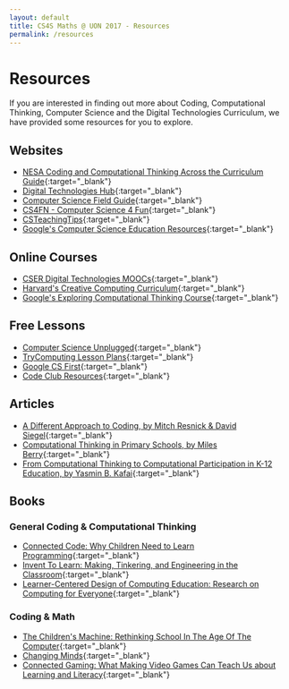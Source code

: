 ```yaml
---
layout: default
title: CS4S Maths @ UON 2017 - Resources
permalink: /resources
---
```


# Resources

If you are interested in finding out more about Coding, Computational Thinking, Computer Science and the Digital Technologies Curriculum, we have provided some resources for you to explore.

## Websites

- [NESA Coding and Computational Thinking Across the Curriculum Guide](https://educationstandards.nsw.edu.au/wps/portal/nesa/k-10/learning-areas/technology/coding-across-the-curriculum){:target="_blank"}
- [Digital Technologies Hub](https://www.digitaltechnologieshub.edu.au/){:target="_blank"}
- [Computer Science Field Guide](http://csfieldguide.org.nz/){:target="_blank"}
- [CS4FN - Computer Science 4 Fun](http://www.cs4fn.org/){:target="_blank"}
- [CSTeachingTips](http://csteachingtips.org/){:target="_blank"}
- [Google's Computer Science Education Resources](https://www.google.com/edu/cs/index.html){:target="_blank"}

## Online Courses

- [CSER Digital Technologies MOOCs](https://csdigitaltech.appspot.com/course){:target="_blank"}
- [Harvard's Creative Computing Curriculum](http://scratched.gse.harvard.edu/guide/){:target="_blank"}
- [Google's Exploring Computational Thinking Course](https://computationalthinkingcourse.withgoogle.com/course){:target="_blank"}

## Free Lessons

- [Computer Science Unplugged](http://csunplugged.org/){:target="_blank"}
- [TryComputing Lesson Plans](http://www.trycomputing.org/inspire){:target="_blank"}
- [Google CS First](https://www.cs-first.com/){:target="_blank"}
- [Code Club Resources](http://projects.codeclubworld.org/en-GB/){:target="_blank"}

## Articles

- [A Different Approach to Coding, by Mitch Resnick & David Siegel](https://medium.com/bright/a-different-approach-to-coding-d679b06d83a#.29oqihww7){:target="_blank"}
- [Computational Thinking in Primary Schools, by Miles Berry](http://milesberry.net/2014/03/computational-thinking-in-primary-schools/){:target="_blank"}
- [From Computational Thinking to Computational Participation in K-12 Education, by Yasmin B. Kafai](https://cacm.acm.org/magazines/2016/8/205037-from-computational-thinking-to-computational-participation-in-k-12-education/fulltext){:target="_blank"}

## Books 

### General Coding & Computational Thinking

- [Connected Code: Why Children Need to Learn Programming](https://mitpress.mit.edu/connected-code){:target="_blank"}
- [Invent To Learn: Making, Tinkering, and Engineering in the Classroom](http://inventtolearn.com/){:target="_blank"}
- [Learner-Centered Design of Computing Education: Research on Computing for Everyone](http://www.morganclaypool.com/doi/abs/10.2200/S00684ED1V01Y201511HCI033){:target="_blank"}

### Coding & Math

- [The Children's Machine: Rethinking School In The Age Of The Computer](https://www.amazon.com/Childrens-Machine-Rethinking-School-Computer/dp/0465010636){:target="_blank"}
- [Changing Minds](https://mitpress.mit.edu/books/changing-minds){:target="_blank"}
- [Connected Gaming: What Making Video Games Can Teach Us about Learning and Literacy](https://mitpress.mit.edu/books/connected-gaming){:target="_blank"}